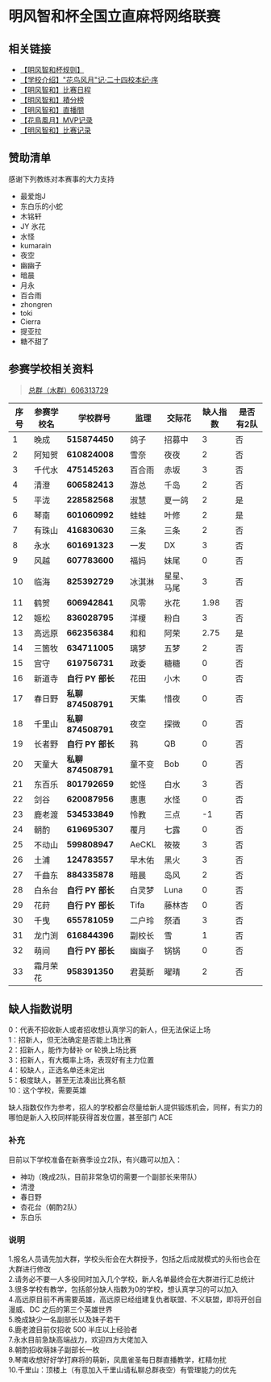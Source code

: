 # 明风智和杯全国立直麻将网络联赛
## 相关链接
* [【明风智和杯规则】](hnfy.md)  
* [【学校介绍】"花鸟风月"记·二十四校本纪·序](bj.md)  
* [【明风智和】比赛日程](day.md)  
* [【明风智和】積分榜](pt.md)  
* [【明风智和】直播間](https://live.bilibili.com/8170380)    
* [【花鳥風月】MVP记录](mvp.md)  
* [【明风智和】比赛记录](https://mahjong.pub/?cid=47)

## 赞助清单
感谢下列教练对本赛事的大力支持

* 最爱炮J
* 东白乐的小蛇
* 木铭轩 
* JY 氷花 
* 水怪 
* kumarain 
* 夜空 
* 幽幽子 
* 暗晨 
* 月永 
* 百合雨  
* zhongren 
* toki 
* Cierra 
* 提亚拉 
* 糖不甜了

## 参赛学校相关资料

> [总群（水群）606313729](https://jq.qq.com/?_wv=1027&k=5AtCCIw)

| 序号 | 参赛学校名 | 学校群号          | 监理   | 交际花     | 缺人指数 | 是否有2队 |
| ---- | ---------- | ----------------- | ------ | ---------- | -------- | --------- |
| 1    | 晚成       | **515874450**     | 鸽子   | 招募中     | 3        | 否        |
| 2    | 阿知贺     | **610824008**     | 雪奈   | 夜夜       | 2        | 否        |
| 3    | 千代水     | **475145263**     | 百合雨 | 赤坂       | 3        | 否        |
| 4    | 清澄       | **606582413**     | 游总   | 千岛       | 2        | 否        |
| 5    | 平泷       | **228582568**     | 淑慧   | 夏一鸽     | 2        | 是        |
| 6    | 琴南       | **601060992**     | 蛙蛙   | 叶修       | 2        | 是        |
| 7    | 有珠山     | **416830630**     | 三条   | 三条       | 2        | 否        |
| 8    | 永水       | **601691323**     | 一发   | DX         | 3        | 否        |
| 9    | 风越       | **607783600**     | 福妈   | 妹尾       | 0        | 否        |
| 10   | 临海       | **825392729**     | 冰淇淋 | 星星、马尾 | 3        | 否        |
| 11   | 鹤贺       | **606942841**     | 风零   | 氷花       | 1.98     | 否        |
| 12   | 姬松       | **836028795**     | 洋榎   | 粉白       | 3        | 否        |
| 13   | 高远原     | **662356384**     | 和和   | 阿荣       | 2.75     | 是        |
| 14   | 三箇牧     | **634711005**     | 璃梦   | 五梦       | 2        | 否        |
| 15   | 宫守       | **619756731**     | 政委   | 糖糖       | 0        | 否        |
| 16   | 新道寺     | **自行 PY 部长**  | 花田   | 小木       | 0        | 否        |
| 17   | 春日野     | **私聊874508791** | 天集   | 惜夜       | 0        | 否        |
| 18   | 千里山     | **私聊874508791** | 夜空   | 探微       | 0        | 否        |
| 19   | 长者野     | **自行 PY 部长**  | 鸦     | QB         | 0        | 否        |
| 20   | 天童大     | **私聊874508791** | 童不变 | Bob        | 0        | 否        |
| 21   | 东百乐     | **801792659**     | 蛇怪   | 白水       | 3        | 否        |
| 22   | 剑谷       | **620087956**     | 惠惠   | 水怪       | 0        | 否        |
| 23   | 鹿老渡     | **534533849**     | 怜教   | 三点       | -1       | 否        |
| 24   | 朝酌       | **619695307**     | 覆月   | 七露       | 0        | 否        |
| 25   | 不动山     | **599808947**     | AeCKL  | 筱筱       | 3        | 否        |
| 26   | 土浦       | **124783557**     | 早木佑 | 黑火       | 3        | 否        |
| 27   | 千曲东     | **884335878**     | 暗晨   | 岛风       | 2        | 否        |
| 28   | 白糸台     | **自行 PY 部长**  | 白灵梦 | Luna       | 0        | 否        |
| 29   | 花莳       | **自行 PY 部长**  | Tifa   | 藤林杏     | 0        | 否        |
| 30   | 千曳       | **655781059**     | 二户玲 | 祭酒       | 3        | 否        |
| 31   | 龙门渕     | **616844396**     | 副校长 | 雪         | 1        | 否        |
| 32   | 萌间       | **自行 PY 部长**  | 幽幽子 | 锅锅       | 0        | 否        |
| 33   | 霜月荣花   | **958391350**     | 君莫断 | 曜晴       | 2        | 否        |


## 缺人指数说明

0：代表不招收新人或者招收想认真学习的新人，但无法保证上场  
1：招新人，但无法确定是否能上场比赛  
2：招新人，能作为替补 or 轮换上场比赛  
3：招新人，有大概率上场，表现好有主力位置  
4：较缺人，正选名单还未定出  
5：极度缺人，甚至无法凑出比赛名额  
10：这个学校，需要英雄

缺人指数仅作为参考，招人的学校都会尽量给新人提供锻炼机会，同样，有实力的哪怕是新人入校同样能获得首发位置，甚至部门 ACE

### 补充 
目前以下学校准备在新赛季设立2队，有兴趣可以加入：

* 神功（晚成2队，目前非常急切的需要一个副部长来带队）
* 清澄
* 春日野
* 杏花台（朝酌2队）
* 东白乐

### 说明

1.报名人员请先加大群，学校头衔会在大群授予，包括之后成就模式的头衔也会在大群进行修改  
2.请务必不要一人多役同时加入几个学校，新人名单最终会在大群进行汇总统计  
3.很多学校有教学，包括部分缺人指数为0的学校，想认真学习的可以加入  
4.高远原目前不再需要英雄，高远原已经组建复仇者联盟、不义联盟，即将开创自漫威、DC 之后的第三个英雄世界  
5.晚成缺少一名副部长以及妹子若干  
6.鹿老渡目前仅招收 500 半庄以上经验者  
7.永水目前急缺高端战力，欢迎四方大佬加入  
8.朝酌招收萌妹子副部长一枚  
9.琴南收想好好学打麻将的萌新，凤凰雀圣每日群直播教学，杠精勿扰  
10.千里山：顶楼上（有意加入千里山请私聊总群夜空）有管理能力的优先
